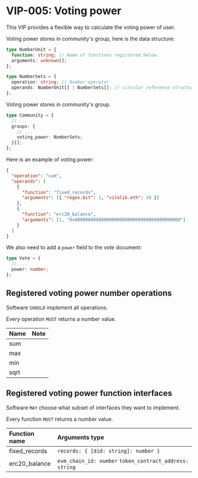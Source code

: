 # VIP-005: Voting power

This VIP provides a flexible way to calculate the voting power of user.

Voting power stores in community's group, here is the data structure:

```ts
type NumberUnit = {
  function: string; // Name of functions registered below.
  arguments: unknown[];
};

type NumberSets = {
  operation: string; // Number operator
  operands: NumberUnit[] | NumberSets[]; // circular reference structure
};
```

Voting power stores in community's group.

```ts
type Community = {
  // ...
  groups: {
    // ...
    voting_power: NumberSets;
  }[];
};
```

Here is an example of voting power:

```json
{
  "operation": "sum",
  "operands": [
    {
      "function": "fixed_records",
      "arguments": [{ "regex.bit": 1, "vitalik.eth": 10 }]
    },
    {
      "function": "erc20_balance",
      "arguments": [1, "0x0000000000000000000000000000000000000000"]
    }
  ]
}
```

We also need to add a `power` field to the vote document:

```ts
type Vote = {
  // ...
  power: number;
};
```

## Registered voting power number operations

Software `SHOULD` implement all operations.

Every operation `MUST` returns a number value.

| Name | Note |
| :--- | :--- |
| sum  |      |
| max  |      |
| min  |      |
| sqrt |      |

## Registered voting power function interfaces

Software `MAY` choose what subset of interfaces they want to implement.

Every function `MUST` returns a number value.

| Function name | Arguments type                                          |
| :------------ | :------------------------------------------------------ |
| fixed_records | `records: { [did: string]: number }`                    |
| erc20_balance | `evm_chain_id: number` `token_contract_address: string` |
